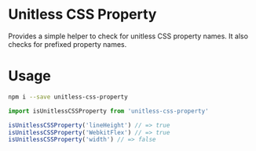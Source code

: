 # Unitless CSS Property

Provides a simple helper to check for unitless CSS property names. It also checks for prefixed property names.

# Usage
```sh
npm i --save unitless-css-property
```

```javascript
import isUnitlessCSSProperty from 'unitless-css-property'

isUnitlessCSSProperty('lineHeight') // => true
isUnitlessCSSProperty('WebkitFlex') // => true
isUnitlessCSSProperty('width') // => false
```
